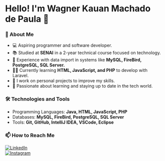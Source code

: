 
# **Hello! I'm Wagner Kauan Machado de Paula** 👋

### **🚀 About Me**

- 💻 Aspiring programmer and software developer.  
- 📚 Studied at **SENAI** in a 2-year technical course focused on technology.  
- 💼 Experience with data import in systems like **MySQL, FireBird, PostgreSQL, SQL Server.**  
- 🧑‍💻 Currently learning **HTML, JavaScript, and PHP** to develop with Laravel.  
- 🔨 I work on personal projects to improve my skills.  
- 🎯 Passionate about learning and staying up to date in the tech world.  

### **🛠️ Technologies and Tools**  
- Programming Languages: **Java, HTML, JavaScript, PHP**  
- Databases: **MySQL, FireBird, PostgreSQL, SQL Server**  
- Tools: **Git, GitHub, IntelliJ IDEA, VSCode, Eclipse**  

### **📫 How to Reach Me**  

[![LinkedIn](https://img.shields.io/badge/-LinkedIn-0077B5?logo=LinkedIn&logoColor=white&style=for-the-badge)](https://www.linkedin.com/in/wagner-kauan)  
[![Instagram](https://img.shields.io/badge/-Instagram-E4405F?logo=Instagram&logoColor=white&style=for-the-badge)](https://www.instagram.com/_wagnerkauan/)  

